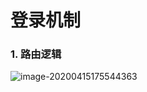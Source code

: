 # 登录机制

### 1. 路由逻辑

![image-20200415175544363](C:\Users\HZ\AppData\Roaming\Typora\typora-user-images\image-20200415175544363.png)